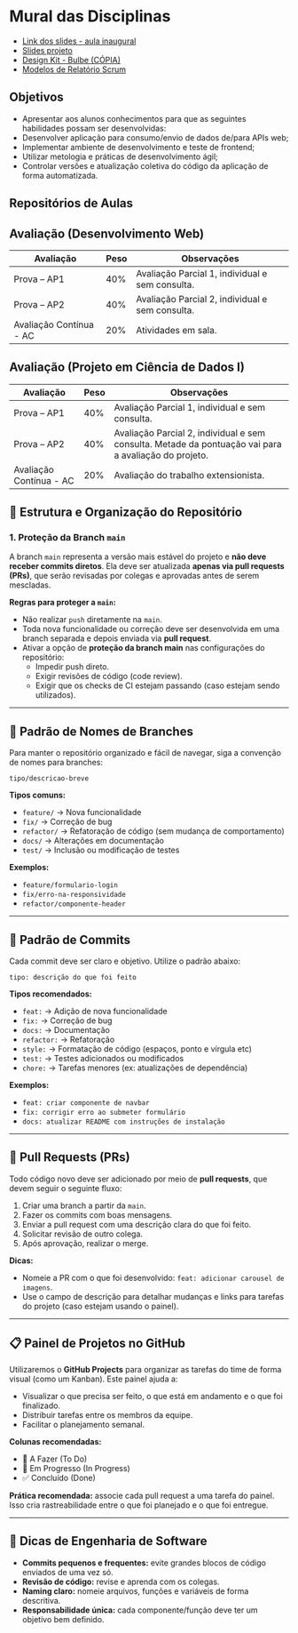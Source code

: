 # Mural das Disciplinas

- [Link dos slides - aula inaugural](https://docs.google.com/presentation/d/1RbEM4AyDXNAtJfMlo-lWEWMNexcngyNeC-RVq-oPaWY/edit?usp=sharing)
- [Slides projeto](https://docs.google.com/presentation/d/1WhcmPL6o3zCwUjxxyQNF7d44-AmTVTR8ej00qzn1UnQ/edit?usp=sharing)
- [Design Kit - Bulbe (CÓPIA)](https://www.figma.com/design/TKymmHHAUIIoJZnhp52Ijz/Bulbe----IBMEC--Copy-?node-id=46-388&t=dkSu0yUhdN1Rn0aj-1)
- [Modelos de Relatório Scrum](https://github.com/ibmec-tech-2-periodo-2025-2/.github)

## Objetivos

- Apresentar aos alunos conhecimentos para que as seguintes habilidades possam ser desenvolvidas:
- Desenvolver aplicação para consumo/envio de dados de/para APIs web;
- Implementar ambiente de desenvolvimento e teste de front­end;
- Utilizar metologia e práticas de desenvolvimento ágil;
- Controlar versões e atualização coletiva do código da aplicação de forma automatizada.

## Repositórios de Aulas

## Avaliação (Desenvolvimento Web)

| Avaliação             | Peso | Observações                                                           |
|-----------------------|------|-----------------------------------------------------------------------|
| Prova – AP1           | 40%  | Avaliação Parcial 1, individual e sem consulta.                       |
| Prova – AP2           | 40%  | Avaliação Parcial 2, individual e sem consulta. |
| Avaliação Contínua - AC | 20%  | Atividades em sala.                               |

## Avaliação (Projeto em Ciência de Dados I)

| Avaliação             | Peso | Observações                                                           |
|-----------------------|------|-----------------------------------------------------------------------|
| Prova – AP1           | 40%  | Avaliação Parcial 1, individual e sem consulta.                       |
| Prova – AP2           | 40%  | Avaliação Parcial 2, individual e sem consulta. Metade da pontuação vai para a avaliação do projeto. |
| Avaliação Contínua - AC | 20%  | Avaliação do trabalho extensionista.       |

## 📌 Estrutura e Organização do Repositório

### 1. Proteção da Branch `main`

A branch `main` representa a versão mais estável do projeto e **não deve receber commits diretos**. Ela deve ser atualizada **apenas via pull requests (PRs)**, que serão revisadas por colegas e aprovadas antes de serem mescladas.

**Regras para proteger a `main`:**

- Não realizar `push` diretamente na `main`.
- Toda nova funcionalidade ou correção deve ser desenvolvida em uma branch separada e depois enviada via **pull request**.
- Ativar a opção de **proteção da branch main** nas configurações do repositório:
  - Impedir push direto.
  - Exigir revisões de código (code review).
  - Exigir que os checks de CI estejam passando (caso estejam sendo utilizados).

---

## 🌿 Padrão de Nomes de Branches

Para manter o repositório organizado e fácil de navegar, siga a convenção de nomes para branches:

```
tipo/descricao-breve
```

**Tipos comuns:**

- `feature/` → Nova funcionalidade
- `fix/` → Correção de bug
- `refactor/` → Refatoração de código (sem mudança de comportamento)
- `docs/` → Alterações em documentação
- `test/` → Inclusão ou modificação de testes

**Exemplos:**

- `feature/formulario-login`
- `fix/erro-na-responsividade`
- `refactor/componente-header`

---

## 📝 Padrão de Commits

Cada commit deve ser claro e objetivo. Utilize o padrão abaixo:

```
tipo: descrição do que foi feito
```

**Tipos recomendados:**

- `feat:` → Adição de nova funcionalidade
- `fix:` → Correção de bug
- `docs:` → Documentação
- `refactor:` → Refatoração
- `style:` → Formatação de código (espaços, ponto e vírgula etc)
- `test:` → Testes adicionados ou modificados
- `chore:` → Tarefas menores (ex: atualizações de dependência)

**Exemplos:**

- `feat: criar componente de navbar`
- `fix: corrigir erro ao submeter formulário`
- `docs: atualizar README com instruções de instalação`

---

## 🚀 Pull Requests (PRs)

Todo código novo deve ser adicionado por meio de **pull requests**, que devem seguir o seguinte fluxo:

1. Criar uma branch a partir da `main`.
2. Fazer os commits com boas mensagens.
3. Enviar a pull request com uma descrição clara do que foi feito.
4. Solicitar revisão de outro colega.
5. Após aprovação, realizar o merge.

**Dicas:**

- Nomeie a PR com o que foi desenvolvido: `feat: adicionar carousel de imagens`.
- Use o campo de descrição para detalhar mudanças e links para tarefas do projeto (caso estejam usando o painel).

---

## 📋 Painel de Projetos no GitHub

Utilizaremos o **GitHub Projects** para organizar as tarefas do time de forma visual (como um Kanban). Este painel ajuda a:

- Visualizar o que precisa ser feito, o que está em andamento e o que foi finalizado.
- Distribuir tarefas entre os membros da equipe.
- Facilitar o planejamento semanal.

**Colunas recomendadas:**

- 📌 A Fazer (To Do)
- 🔨 Em Progresso (In Progress)
- ✅ Concluído (Done)

**Prática recomendada:** associe cada pull request a uma tarefa do painel. Isso cria rastreabilidade entre o que foi planejado e o que foi entregue.

---

## 🧠 Dicas de Engenharia de Software

- **Commits pequenos e frequentes:** evite grandes blocos de código enviados de uma vez só.
- **Revisão de código:** revise e aprenda com os colegas.
- **Naming claro:** nomeie arquivos, funções e variáveis de forma descritiva.
- **Responsabilidade única:** cada componente/função deve ter um objetivo bem definido.

